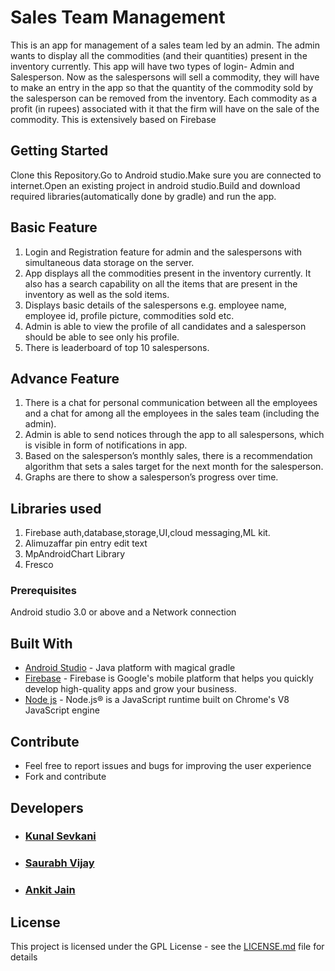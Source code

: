# Sales Team Management

This is an app for management of a sales team led by an admin. The
admin wants to display all the commodities (and their quantities) present in the
inventory currently. This app will have two types of login- Admin and Salesperson.
Now as the salespersons will sell a commodity, they will have to make an entry in
the app so that the quantity of the commodity sold by the salesperson can be
removed from the inventory. Each commodity as a profit (in rupees) associated with
it that the firm will have on the sale of the commodity. This is extensively based on Firebase

## Getting Started

Clone this Repository.Go to Android studio.Make sure you are connected to internet.Open an existing project in android studio.Build and
download required libraries(automatically done by gradle) and run the app.

## Basic Feature
1. Login and Registration feature for admin and the salespersons with
  simultaneous data storage on the server.
2. App displays all the commodities present in the inventory currently.
  It also has a search capability on all the items that are present in
  the inventory as well as the sold items.
3. Displays basic details of the salespersons e.g. employee name, employee
  id, profile picture, commodities sold etc.
4. Admin is able to view the profile of all candidates and a
  salesperson should be able to see only his profile.
5. There is leaderboard of top 10 salespersons.

## Advance Feature

1. There  is a chat for personal communication between all the
  employees and a chat for among all the
  employees in the sales team (including the admin).
2. Admin is able to send notices through the app to all salespersons,
  which is visible in form of notifications in app.
3. Based on the salesperson’s monthly sales, there is a recommendation
  algorithm that sets a sales target for the next month for the salesperson.
4. Graphs are there to show a salesperson’s progress over time.


## Libraries used

1. Firebase auth,database,storage,UI,cloud messaging,ML kit.
2. Alimuzaffar pin entry edit text
3. MpAndroidChart Library
4. Fresco


### Prerequisites

Android studio 3.0 or above and a Network connection


## Built With

* [Android Studio](https://developer.android.com/studio/) - Java platform with magical gradle
* [Firebase](https://firebase.google.com/) - Firebase is Google's mobile platform that helps you quickly develop high-quality apps and grow your business.
* [Node js](https://nodejs.org/) - Node.js® is a JavaScript runtime built on Chrome's V8 JavaScript engine

## Contribute
* Feel free to report issues and bugs for improving the user experience
* Fork and contribute



## Developers

* ### [Kunal Sevkani](https://github.com/kunalmnnit) 
* ### [Saurabh Vijay](https://github.com/SaurabhVj)
* ### [Ankit Jain](https://github.com/jankit311)




## License

This project is licensed under the GPL License - see the [LICENSE.md](LICENSE.md) file for details

